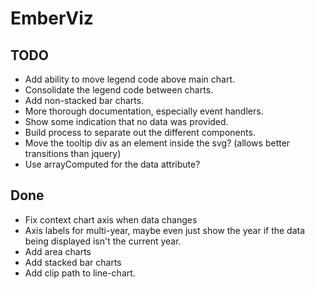 EmberViz
========

TODO
-----
- Add ability to move legend code above main chart.
- Consolidate the legend code between charts.
- Add non-stacked bar charts.
- More thorough documentation, especially event handlers.
- Show some indication that no data was provided.
- Build process to separate out the different components.
- Move the tooltip div as an element inside the svg? (allows better transitions
    than jquery)
- Use arrayComputed for the data attribute?

Done
----
- Fix context chart axis when data changes
- Axis labels for multi-year, maybe even just show the year if the data being
    displayed isn't the current year.
- Add area charts
- Add stacked bar charts
- Add clip path to line-chart.

